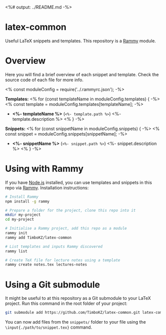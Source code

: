 <%# output: ../README.md -%>
# latex-common

Useful LaTeX snippets and templates. This repository is a
[Rammy](https://github.com/TimboKZ/Rammy) module.

# Overview

Here you will find a brief overview of each snippet and template. Check the 
source code of each file for more info.

<% const moduleConfig = require('../.rammyrc.json'); -%>

**Templates:**
<% for (const templateName in moduleConfig.templates) { -%>
<% const template = moduleConfig.templates[templateName]; -%>
* **<%- templateName %>** (`<%- template.path %>`) <%- template.description %>
<% } -%>

**Snippets:**
<% for (const snippetName in moduleConfig.snippets) { -%>
<% const snippet = moduleConfig.snippets[snippetName]; -%>
* **<%- snippetName %>** (`<%- snippet.path %>`) <%- snippet.description %>
<% } -%>

# Using with Rammy

If you have [Node.js](https://nodejs.org/) installed, you can use templates and
snippets in this repo via [Rammy](https://github.com/TimboKZ/Rammy).
Installation instructions:

```bash
# Install Rammy
npm install -g rammy

# Prepare a folder for the project, clone this repo into it
mkdir my-project
cd my-project

# Initialise a Rammy project, add this repo as a module
rammy init
rammy add TimboKZ/latex-common

# List templates and inputs Rammy discovered
rammy list

# Create TeX file for lecture notes using a template
rammy create notes.tex lectures-notes
```

# Using a Git submodule

It might be useful to at this repository as a Git submodule to your LaTeX
project. Run this command in the root folder of your project:

```bash
git submodule add https://github.com/TimboKZ/latex-common.git latex-common
```

You can now add files from the `snippets/` folder to your file using the
`\input{./path/to/snippet.tex}` command.
